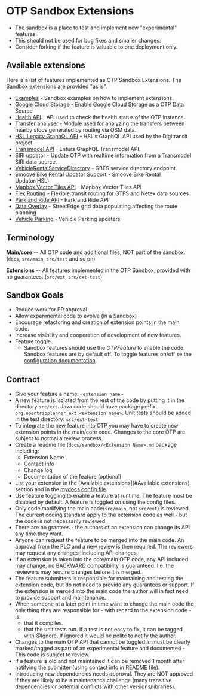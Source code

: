 # OTP Sandbox Extensions

- The sandbox is a place to test and implement new "experimental" features.  
- This should not be used for bug fixes and smaller changes.
- Consider forking if the feature is valuable to one deployment only.


## Available extensions
Here is a list of features implemented as OTP Sandbox Extensions. The Sandbox extensions are 
provided "as is". 

- [Examples](sandbox/Examples.md) - Sandbox examples on how to implement extensions.
- [Google Cloud Storage](sandbox/GoogleCloudStorage.md) - Enable Google Cloud Storage as a OTP Data Source
- [Health API](sandbox/HealthAPI.md) - API used to check the health status of the OTP instance.
- [Transfer analyser](sandbox/transferanalyzer.md) - Module used for analyzing the transfers between 
nearby stops generated by routing via OSM data.
- [HSL Legacy GraphQL API](sandbox/LegacyGraphQLApi.md) - HSL's GraphQL API used by the Digitransit project.
- [Transmodel API](sandbox/TransmodelApi.md) - Enturs GraphQL Transmodel API.
- [SIRI updator](sandbox/SiriUpdator.md) - Update OTP with realtime information from a Transmodel SIRI data source.
- [VehicleRentalServiceDirectory](sandbox/VehicleRentalServiceDirectory.md) - GBFS service directory endpoint.
- [Smoove Bike Rental Updator Support](sandbox/SmooveBikeRental.md) - Smoove Bike Rental Updator(HSL)
- [Mapbox Vector Tiles API](sandbox/MapboxVectorTilesApi.md) - Mapbox Vector Tiles API
- [Flex Routing](sandbox/Flex.md) - Flexible transit routing for GTFS and Netex data sources
- [Park and Ride API](sandbox/ParkAndRideApi.md) - Park and Ride API
- [Data Overlay](sandbox/DataOverlay.md) - StreetEdge grid data populating affecting the route planning
- [Vehicle Parking](sandbox/VehicleParking.md) - Vehicle Parking updaters


## Terminology

**Main/core**   -- All OTP code and additional files, NOT part of the sandbox. 
(`docs`, `src/main`, `src/test` and so on)

**Extensions** -- All features implemented in the OTP Sandbox, provided with no guarantees. 
(`src/ext`, `src/ext-test`)  

## Sandbox Goals

- Reduce work for PR approval
- Allow experimental code to evolve (in a Sandbox)
- Encourage refactoring and creation of extension points in the main code.
- Increase visibility and cooperation of development of new features.
- Feature toggle 
  - Sandbox features should use the _OTPFeature_ to enable the code. Sandbox features are by
   default off. To toggle features on/off se the [configuration documentation](Configuration.md).

## Contract
- Give your feature a name: `<extension name>`
- A new feature is isolated from the rest of the code by putting it in the directory `src/ext`. 
  Java code should have package prefix `org.opentripplanner.ext.<extension name>`. Unit tests 
  should be added in the test directory: `src/ext-test`
- To integrate the new feature into OTP you may have to create new extension points in the 
  main/core code. Changes to the core OTP are subject to normal a review process.  
- Create a readme file (`docs/sandbox/<Extension Name>.md` package including:
    - Extension Name
    - Contact info 
    - Change log
    - Documentation of the feature (optional)
- List your extension in the [Available extensions](#Available extensions) section and in the 
  [mydocs config file](https://github.com/opentripplanner/OpenTripPlanner/blob/v2.0.0/mkdocs.yml).
- Use feature toggling to enable a feature at runtime. The feature must be disabled by default. 
  A feature is toggled _on_ using the config files.
- Only code modifying the main code(`src/main`, not `src/ext`) is reviewed. The current coding 
  standard apply to the extension code as well - but the code is not necessarily reviewed.
- There are no grantees - the authors of an extension can change its API any time they want. 
- Anyone can request the feature to be merged into the main code. An approval from the PLC and a 
  new review is then required. The reviewers may request any changes, including API changes. 
- If an extension is taken into the core/main OTP code, any API included may change, no BACKWARD
  compatibility is guaranteed. I.e. the reviewers may require changes before it is merged.
- The feature submitters is responsible for maintaining and testing the extension code, but do not
  need to provide any guarantees or support. If the extension is merged into the main code the 
  author will in fact need to provide support and maintenance.
- When someone at a later point in time want to change the main code the only thing they are
  responsible for - with regard to the extension code - is:
  - that it compiles.
  - that the unit tests run. If a test is not easy to fix, it can be tagged with @Ignore. If ignored
    it would be polite to notify the author. 
- Changes to the main OTP API that cannot be toggled _in_ must be clearly marked/tagged as part of 
  an experimental feature and documented - This code is subject to review.
- If a feature is old and not maintained it can be removed 1 month after notifying the submitter 
  (using contact info in README file).
- Introducing new dependencies needs approval. They are NOT approved if they are likely to be a 
  maintenance challenge (many transitive dependencies or potential conflicts with other 
  versions/libraries).


